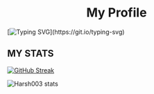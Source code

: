 
<!---
Harsh003-va/Harsh003-va is a ✨ special ✨ repository because its `README.md` (this file) appears on your GitHub profile.
You can click the Preview link to take a look at your changes.
--->
<h1 align = center> My Profile </h1>


[![Typing SVG](https://readme-typing-svg.demolab.com?font=Fira+Code&pause=1000&color=00F7E7&width=435&lines=Hello!++I'm+Harshavardhan;I+am+Fullstack+Developer;I+am+interested+in++Ai;I'm+Information+Technology+Student.)](https://git.io/typing-svg)


  <h2> MY STATS </h2>
  
[![GitHub Streak](https://streak-stats.demolab.com?user=Harsh003-va&theme=algolia)](https://git.io/streak-stats)

![Harsh003  stats](https://github-readme-stats.vercel.app/api?username=Harsh003-va&show_icons=true&theme=algolia)
